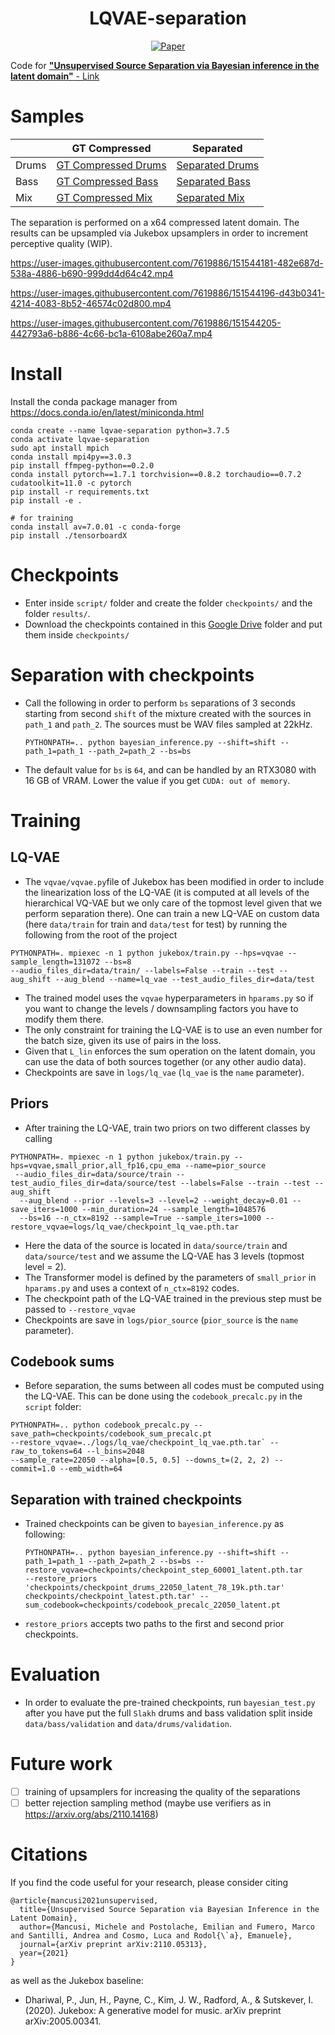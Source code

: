 <div align="center">    
 
# LQVAE-separation   

[![Paper](https://img.shields.io/badge/Paper-LQ--VAE-brightgreen.svg)](https://arxiv.org/abs/2110.05313)
  
</div>


Code for [**"Unsupervised Source Separation via Bayesian inference in the latent domain"** - Link](https://arxiv.org/abs/2110.05313)

# Samples







|     |  GT Compressed  | Separated |
| ----------- | ----------- | ----------- |
| Drums      | [GT Compressed Drums ](/samples/real_drums.wav)       | [Separated Drums](/samples/rec_drums.wav)       |
| Bass   | [GT Compressed Bass](/samples/real_bass.wav)        | [Separated Bass](/samples/rec_bass.wav)        |
| Mix   | [GT Compressed Mix](/samples/real_mix.wav)        | [Separated Mix](/samples/rec_mix.wav)        |

The separation is performed on a x64 compressed latent domain. The results can be upsampled via Jukebox upsamplers in
order to increment perceptive quality (WIP). 

<!--

https://user-images.githubusercontent.com/7619886/151543882-b56676c5-c0cf-4f58-baa8-2753a5228c79.mp4



https://user-images.githubusercontent.com/7619886/151543891-f3d27d09-d9db-4930-a5e5-e0f1b5fbf8e3.mp4



https://user-images.githubusercontent.com/7619886/151543904-8457f68b-4d41-49f9-a26c-5591cd16a53f.mp4




https://user-images.githubusercontent.com/7619886/151543913-61d2d0a0-1329-41d9-9761-e41ff00625ec.mp4



https://user-images.githubusercontent.com/7619886/151543926-3dea69f2-21a4-4908-9faf-f2c382bfc59c.mp4



https://user-images.githubusercontent.com/7619886/151543935-0d4a028b-58d8-41db-8cf7-69d9b05d14bc.mp4

-->


https://user-images.githubusercontent.com/7619886/151544181-482e687d-538a-4886-b690-999dd4d64c42.mp4


https://user-images.githubusercontent.com/7619886/151544196-d43b0341-4214-4083-8b52-46574c02d800.mp4


https://user-images.githubusercontent.com/7619886/151544205-442793a6-b886-4c66-bc1a-6108abe260a7.mp4





# Install

Install the conda package manager from https://docs.conda.io/en/latest/miniconda.html

``` 
conda create --name lqvae-separation python=3.7.5
conda activate lqvae-separation
sudo apt install mpich 
conda install mpi4py==3.0.3
pip install ffmpeg-python==0.2.0
conda install pytorch==1.7.1 torchvision==0.8.2 torchaudio==0.7.2 cudatoolkit=11.0 -c pytorch
pip install -r requirements.txt
pip install -e .

# for training
conda install av=7.0.01 -c conda-forge 
pip install ./tensorboardX
```
# Checkpoints

- Enter inside `script/` folder and create the folder `checkpoints/` and the folder `results/`.  
- Download the checkpoints contained in this [Google Drive](https://drive.google.com/drive/folders/1LWhzfUMDg0fnSzPOgMNDgfjbEfF8ARO6?usp=sharing) folder and put them inside `checkpoints/`

# Separation with checkpoints

- Call the following in order to perform `bs` separations of 3 seconds starting from second `shift` of the mixture created with the sources in `path_1` and `path_2`. The sources must be WAV files sampled at 22kHz.
  ```
  PYTHONPATH=.. python bayesian_inference.py --shift=shift --path_1=path_1 --path_2=path_2 --bs=bs
  ```
- The default value for `bs` is `64`, and can be handled by an RTX3080 with 16 GB of VRAM. Lower the value if you get `CUDA: out of memory`.

# Training

## LQ-VAE
- The `vqvae/vqvae.py`file of Jukebox has been modified in order to include the linearization loss of the LQ-VAE (it is computed at all levels of the hierarchical VQ-VAE but
we only care of the topmost level given that we perform separation there). One can train a new LQ-VAE on custom
data (here `data/train` for train and `data/test` for test) by running the following from the root of the project 
```
PYTHONPATH=. mpiexec -n 1 python jukebox/train.py --hps=vqvae --sample_length=131072 --bs=8 
--audio_files_dir=data/train/ --labels=False --train --test --aug_shift --aug_blend --name=lq_vae --test_audio_files_dir=data/test
```
- The trained model uses the `vqvae` hyperparameters in `hparams.py` so if you want to change the levels / downsampling factors you have to modify them there.
- The only constraint for training the LQ-VAE is to use an even number for the batch size, given its use of pairs in the loss.
- Given that `L_lin` enforces the sum operation on the latent domain, you can use the data of both sources together (or any other audio data).
- Checkpoints are save in `logs/lq_vae` (`lq_vae` is the `name` parameter).

## Priors
- After training the LQ-VAE, train two priors on two different classes by calling
```
PYTHONPATH=. mpiexec -n 1 python jukebox/train.py --hps=vqvae,small_prior,all_fp16,cpu_ema --name=pior_source
 --audio_files_dir=data/source/train --test_audio_files_dir=data/source/test --labels=False --train --test --aug_shift
  --aug_blend --prior --levels=3 --level=2 --weight_decay=0.01 --save_iters=1000 --min_duration=24 --sample_length=1048576 
  --bs=16 --n_ctx=8192 --sample=True --sample_iters=1000 --restore_vqvae=logs/lq_vae/checkpoint_lq_vae.pth.tar
```
- Here the data of the source is located in `data/source/train` and `data/source/test` and we assume
the LQ-VAE has 3 levels (topmost level = 2).
- The Transformer model is defined by the parameters of `small_prior` in `hparams.py` and uses a context of `n_ctx=8192` codes.
- The checkpoint path of the LQ-VAE trained in the previous step must be passed to `--restore_vqvae`
- Checkpoints are save in `logs/pior_source` (`pior_source` is the `name` parameter).

## Codebook sums
- Before separation, the sums between all codes must be computed using the LQ-VAE. This can be done using the `codebook_precalc.py` in the `script` folder:
```
PYTHONPATH=.. python codebook_precalc.py --save_path=checkpoints/codebook_sum_precalc.pt 
--restore_vqvae=../logs/lq_vae/checkpoint_lq_vae.pth.tar` --raw_to_tokens=64 --l_bins=2048
--sample_rate=22050 --alpha=[0.5, 0.5] --downs_t=(2, 2, 2) --commit=1.0 --emb_width=64
```


## Separation with trained checkpoints

- Trained checkpoints can be given to `bayesian_inference.py` as following:
  ```
  PYTHONPATH=.. python bayesian_inference.py --shift=shift --path_1=path_1 --path_2=path_2 --bs=bs --restore_vqvae=checkpoints/checkpoint_step_60001_latent.pth.tar
  --restore_priors 'checkpoints/checkpoint_drums_22050_latent_78_19k.pth.tar' checkpoints/checkpoint_latest.pth.tar' --sum_codebook=checkpoints/codebook_precalc_22050_latent.pt
  ```
- `restore_priors` accepts two paths to the first and second prior checkpoints.

# Evaluation

- In order to evaluate the pre-trained checkpoints, run `bayesian_test.py` after you have put the full `Slakh` drums and bass
validation split inside `data/bass/validation` and `data/drums/validation`.

# Future work

- [ ] training of upsamplers for increasing the quality of the separations
- [ ] better rejection sampling method (maybe use verifiers as in https://arxiv.org/abs/2110.14168)

# Citations
If you find the code useful for your research, please consider citing
```
@article{mancusi2021unsupervised,
  title={Unsupervised Source Separation via Bayesian Inference in the Latent Domain},
  author={Mancusi, Michele and Postolache, Emilian and Fumero, Marco and Santilli, Andrea and Cosmo, Luca and Rodol{\`a}, Emanuele},
  journal={arXiv preprint arXiv:2110.05313},
  year={2021}
}
```
as well as the Jukebox baseline:
- Dhariwal, P., Jun, H., Payne, C., Kim, J. W., Radford, A., & Sutskever, I. (2020). Jukebox: A generative model for music. arXiv preprint arXiv:2005.00341.
